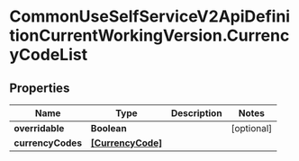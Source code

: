 # CommonUseSelfServiceV2ApiDefinitionCurrentWorkingVersion.CurrencyCodeList

## Properties
Name | Type | Description | Notes
------------ | ------------- | ------------- | -------------
**overridable** | **Boolean** |  | [optional] 
**currencyCodes** | [**[CurrencyCode]**](CurrencyCode.md) |  | 
